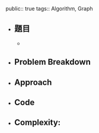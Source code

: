 public:: true
tags:: Algorithm, Graph

- ## 題目
	-
- ## Problem Breakdown
- ## Approach
- ## Code
- ## Complexity: